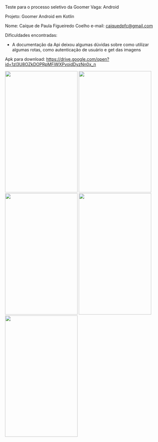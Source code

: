 Teste para o processo seletivo da Goomer
Vaga: Android

Projeto: Goomer Android em Kotlin

Nome: Caíque de Paula Figueiredo Coelho
e-mail: caiquedpfc@gmail.com

Dificuldades encontradas:

- A documentação da Api deixou algumas dúvidas sobre como utilizar algumas rotas, como autenticação de usuário e get das imagens

Apk para download: https://drive.google.com/open?id=1zl3U8OZkDOPRpMFiWXPvoidDyzNn0x_n

<img src="https://user-images.githubusercontent.com/29831309/46568536-9d46ec80-c914-11e8-8a55-d34e24548835.png"  width="240" height="400">

<img src="https://user-images.githubusercontent.com/29831309/46568537-9d46ec80-c914-11e8-8709-393dac3649f1.png"  width="240" height="400">

<img src="https://user-images.githubusercontent.com/29831309/46568538-9d46ec80-c914-11e8-9bbd-6ccb6c5cb48b.png"  width="240" height="400">

<img src="https://user-images.githubusercontent.com/29831309/46568539-9d46ec80-c914-11e8-9560-d65fa9289c3b.png" width="240" height="400">

<img src="https://user-images.githubusercontent.com/29831309/46568540-9ddf8300-c914-11e8-8bca-de8258b2323d.png"  width="240" height="400">
